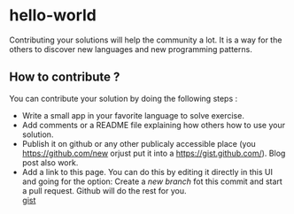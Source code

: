 # hello-world
Contributing your solutions will help the community a lot. It is a way for the others to discover new languages and new programming patterns.

## How to contribute ?
You can contribute your solution by doing the following steps :
- Write a small app in your favorite language to solve exercise.
- Add comments or a README file explaining how others how to use your solution.
- Publish  it on github or any other publicaly accessible place (you https://github.com/new orjust put it into a https://gist.github.com/). Blog post also work.
- Add a link to this page. You can do this by editing it directly in this UI and going for the option: Create a *new branch* fot this commit and start a pull request. Github will do the rest for you.  
[gist](https://gist.github.com/)
